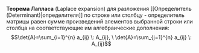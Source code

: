 **Теорема Лапласа** (Laplace expansion) для разложения [[Определитель (Determinant)|определителя]] по строке или столбцу - определитель матрицы равен сумме произведений элементов выбранной строки или столбца на соответствующие им алгебраические дополнения:$$\det{A}=\sum_{i=1}^{n} a_{ij} \: A_{ij}, \ \det{A}=\sum_{j=1}^{n} a_{ij} \: A_{ij}$$